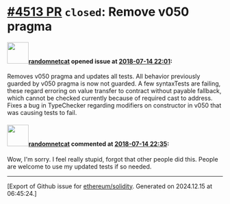 # [\#4513 PR](https://github.com/ethereum/solidity/pull/4513) `closed`: Remove v050 pragma

#### <img src="https://avatars.githubusercontent.com/u/1988485?v=4" width="50">[randomnetcat](https://github.com/randomnetcat) opened issue at [2018-07-14 22:01](https://github.com/ethereum/solidity/pull/4513):

Removes v050 pragma and updates all tests.
All behavior previously guarded by v050 pragma is now not guarded.
A few syntaxTests are failing, these regard erroring on value transfer to contract without payable fallback, which cannot be checked currently because of required cast to address.
Fixes a bug in TypeChecker regarding modifiers on constructor in v050 that was causing tests to fail.

#### <img src="https://avatars.githubusercontent.com/u/1988485?v=4" width="50">[randomnetcat](https://github.com/randomnetcat) commented at [2018-07-14 22:35](https://github.com/ethereum/solidity/pull/4513#issuecomment-405054240):

Wow, I'm sorry. I feel really stupid, forgot that other people did this. People are welcome to use my updated tests if so needed.


-------------------------------------------------------------------------------



[Export of Github issue for [ethereum/solidity](https://github.com/ethereum/solidity). Generated on 2024.12.15 at 06:45:24.]
